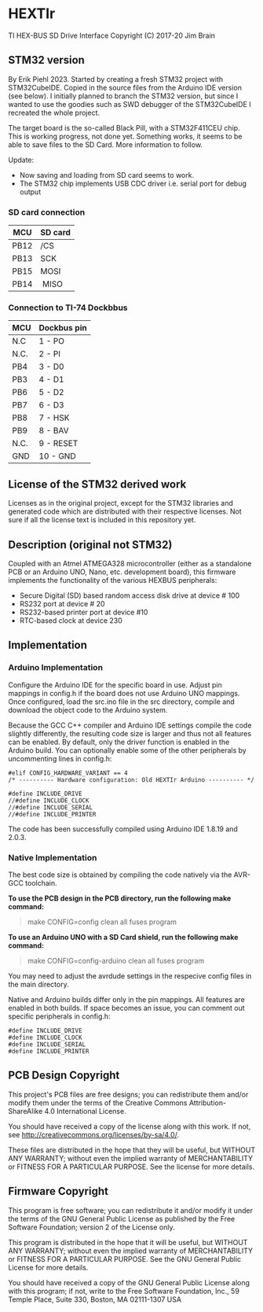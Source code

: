 # HEXTIr
TI HEX-BUS SD Drive Interface
Copyright (C) 2017-20  Jim Brain

## STM32 version
By Erik Piehl 2023.
Started by creating a fresh STM32 project with STM32CubeIDE. Copied in the source files from the Arduino IDE version (see below). I initially planned to branch the STM32 version, but since I wanted to use the goodies such as SWD debugger of the STM32CubeIDE I recreated the whole project.

The target board is the so-called Black Pill, with a STM32F411CEU chip. This is working progress, not done yet. Something works, it seems to be able to save files to the SD Card. More information to follow.

Update: 
- Now saving and loading from SD card seems to work.
- The STM32 chip implements USB CDC driver i.e. serial port for debug output

### SD card connection
| MCU   | SD card |
|-------|---------|
| PB12  | /CS     |
| PB13  | SCK     |
| PB15  | MOSI    |
| PB14  | MISO    |

### Connection to TI-74 Dockbbus
| MCU  | Dockbus pin |
|------|-------------|
| N.C  | 1 - PO      |
| N.C. | 2 - PI      |
| PB4  | 3 - D0      |
| PB3  | 4 - D1      |
| PB6  | 5 - D2      |
| PB7  | 6 - D3      |
| PB8  | 7 - HSK     |
| PB9  | 8 - BAV     |
| N.C. | 9 - RESET   |
| GND  | 10 - GND    |



## License of the STM32 derived work
Licenses as in the original project, except for the STM32 libraries and generated code which are distributed with their respective licenses. Not sure if all the license text is included in this repository yet.

## Description (original not STM32)
Coupled with an Atmel ATMEGA328 microcontroller (either as a standalone PCB or an 
Arduino UNO, Nano, etc. development board), this firmware implements the functionality
of the various HEXBUS peripherals:

* Secure Digital (SD) based random access disk drive at device # 100
* RS232 port at device # 20
* RS232-based printer port at device #10
* RTC-based clock at device 230

## Implementation
### Arduino Implementation
Configure the Arduino IDE for the specific board in use. Adjust pin mappings in config.h
if the board does not use Arduino UNO mappings.  Once configured, load the 
src.ino file in the src directory, compile and download the object code to the Arduino
system.

Because the GCC C++ compiler and Arduino IDE settings compile the code slightly differently,
the resulting code size is larger and thus not all features can be enabled.  By default, 
only the driver function is enabled in the Arduino build.  You can optionally enable some
of the other peripherals by uncommenting lines in config.h:

```
#elif CONFIG_HARDWARE_VARIANT == 4
/* ---------- Hardware configuration: Old HEXTIr Arduino ---------- */

#define INCLUDE_DRIVE
//#define INCLUDE_CLOCK
//#define INCLUDE_SERIAL
//#define INCLUDE_PRINTER
```

The code has been successfully compiled using Arduino IDE 1.8.19 and 2.0.3.

### Native Implementation
The best code size is obtained by compiling the code natively via the AVR-GCC toolchain.

**To use the PCB design in the PCB directory, run the following make command:**

> make CONFIG=config clean all fuses program

**To use an Arduino UNO with a SD Card shield, run the following make command:**

> make CONFIG=config-arduino clean all fuses program

You may need to adjust the avrdude settings in the respecive config files in the 
main directory.

Native and Arduino builds differ only in the pin mappings.  All features are enabled
in both builds.  If space becomes an issue, you can comment out specific peripherals in config.h:

```
#define INCLUDE_DRIVE
#define INCLUDE_CLOCK
#define INCLUDE_SERIAL
#define INCLUDE_PRINTER
```

## PCB Design Copyright

This project's PCB files are free designs; you can redistribute them 
and/or modify them under the terms of the Creative Commons
Attribution-ShareAlike 4.0 International License.

You should have received a copy of the license along with this
work. If not, see <http://creativecommons.org/licenses/by-sa/4.0/>.

These files are distributed in the hope that they will be useful,
but WITHOUT ANY WARRANTY; without even the implied warranty of
MERCHANTABILITY or FITNESS FOR A PARTICULAR PURPOSE.  See the
license for more details.

## Firmware Copyright

This program is free software; you can redistribute it and/or modify
it under the terms of the GNU General Public License as published by
the Free Software Foundation; version 2 of the License only.

This program is distributed in the hope that it will be useful,
but WITHOUT ANY WARRANTY; without even the implied warranty of
MERCHANTABILITY or FITNESS FOR A PARTICULAR PURPOSE.  See the
GNU General Public License for more details.

You should have received a copy of the GNU General Public License
along with this program; if not, write to the Free Software
Foundation, Inc., 59 Temple Place, Suite 330, Boston, MA  02111-1307  USA